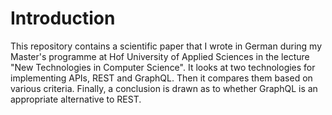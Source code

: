 # Introduction
This repository contains a scientific paper that I wrote in German during my Master's programme at Hof University of Applied Sciences in the lecture "New Technologies in Computer Science". It looks at two technologies for implementing APIs, REST and GraphQL. Then it compares them based on various criteria. Finally, a conclusion is drawn as to whether GraphQL is an appropriate alternative to REST.
